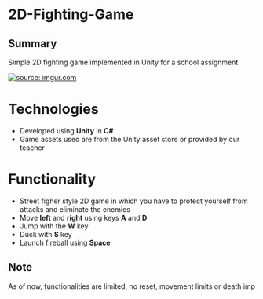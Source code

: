 # 2D-Fighting-Game

## Summary

 Simple 2D fighting game implemented in Unity for a school assignment
 
<a href="https://imgur.com/Xpttqw3"><img src="https://i.imgur.com/Xpttqw3.gif" title="source: imgur.com" /></a>

# Technologies

- Developed using **Unity** in **C#**
- Game assets used are from the Unity asset store or provided by our teacher

# Functionality

- Street figher style 2D game in which you have to protect yourself from attacks and eliminate the enemies
- Move **left** and **right** using keys **A** and **D**
- Jump with the **W** key
- Duck with **S** key
- Launch fireball using **Space**

## Note
As of now, functionalities are limited, no reset, movement limits or death imp
<!--stackedit_data:
eyJoaXN0b3J5IjpbMTU0NjM0OTc4OSwyMTQwMzI1MTg0LC01ND
A1Mjc3NjRdfQ==
-->